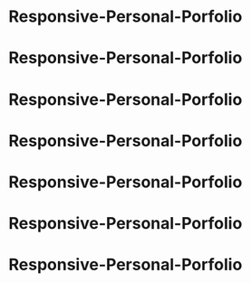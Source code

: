 # Responsive-Personal-Porfolio
# Responsive-Personal-Porfolio
# Responsive-Personal-Porfolio
# Responsive-Personal-Porfolio
# Responsive-Personal-Porfolio
# Responsive-Personal-Porfolio
# Responsive-Personal-Porfolio

